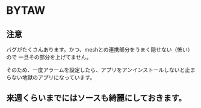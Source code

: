 # BYTAW

## 注意
バグがたくさんあります。かつ、meshとの連携部分をうまく隠せない（怖い）ので
一旦その部分を上げてません。

そのため、一度アラームを設定したら、アプリをアンインストールしないと止まらない地獄のアプリになっています。

## 来週くらいまでにはソースも綺麗にしておきます。
